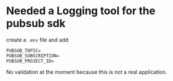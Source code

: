 # Needed a Logging tool for the pubsub sdk

create a `.env` file and add

```
PUBSUB_TOPIC=
PUBSUB_SUBSCRIPTION=
PUBSUB_PROJECT_ID=

```

No validation at the moment because this is not a real application.
